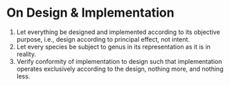 # On Design & Implementation

1. Let everything be designed and implemented according to its objective purpose, i.e., design according to principal effect, not intent.
2. Let every species be subject to genus in its representation as it is in reality.
3. Verify conformity of implementation to design such that implementation operates exclusively according to the design, nothing more, and nothing less.